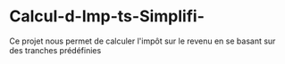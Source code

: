 # Calcul-d-Imp-ts-Simplifi-
Ce projet nous permet de calculer l'impôt sur le revenu en se basant sur des tranches prédéfinies
